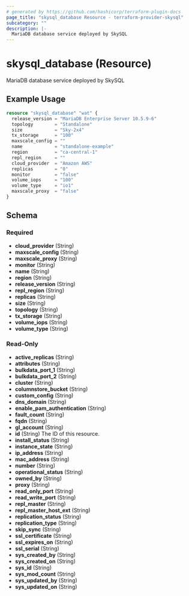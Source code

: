```yaml
---
# generated by https://github.com/hashicorp/terraform-plugin-docs
page_title: "skysql_database Resource - terraform-provider-skysql"
subcategory: ""
description: |-
  MariaDB database service deployed by SkySQL
---
```


# skysql_database (Resource)

MariaDB database service deployed by SkySQL

## Example Usage

```terraform
resource "skysql_database" "wat" {
  release_version = "MariaDB Enterprise Server 10.5.9-6"
  topology        = "Standalone"
  size            = "Sky-2x4"
  tx_storage      = "100"
  maxscale_config = ""
  name            = "standalone-example"
  region          = "ca-central-1"
  repl_region     = ""
  cloud_provider  = "Amazon AWS"
  replicas        = "0"
  monitor         = "false"
  volume_iops     = "100"
  volume_type     = "io1"
  maxscale_proxy  = "false"
}
```

<!-- schema generated by tfplugindocs -->
## Schema

### Required

- **cloud_provider** (String)
- **maxscale_config** (String)
- **maxscale_proxy** (String)
- **monitor** (String)
- **name** (String)
- **region** (String)
- **release_version** (String)
- **repl_region** (String)
- **replicas** (String)
- **size** (String)
- **topology** (String)
- **tx_storage** (String)
- **volume_iops** (String)
- **volume_type** (String)

### Read-Only

- **active_replicas** (String)
- **attributes** (String)
- **bulkdata_port_1** (String)
- **bulkdata_port_2** (String)
- **cluster** (String)
- **columnstore_bucket** (String)
- **custom_config** (String)
- **dns_domain** (String)
- **enable_pam_authentication** (String)
- **fault_count** (String)
- **fqdn** (String)
- **gl_account** (String)
- **id** (String) The ID of this resource.
- **install_status** (String)
- **instance_state** (String)
- **ip_address** (String)
- **mac_address** (String)
- **number** (String)
- **operational_status** (String)
- **owned_by** (String)
- **proxy** (String)
- **read_only_port** (String)
- **read_write_port** (String)
- **repl_master** (String)
- **repl_master_host_ext** (String)
- **replication_status** (String)
- **replication_type** (String)
- **skip_sync** (String)
- **ssl_certificate** (String)
- **ssl_expires_on** (String)
- **ssl_serial** (String)
- **sys_created_by** (String)
- **sys_created_on** (String)
- **sys_id** (String)
- **sys_mod_count** (String)
- **sys_updated_by** (String)
- **sys_updated_on** (String)


